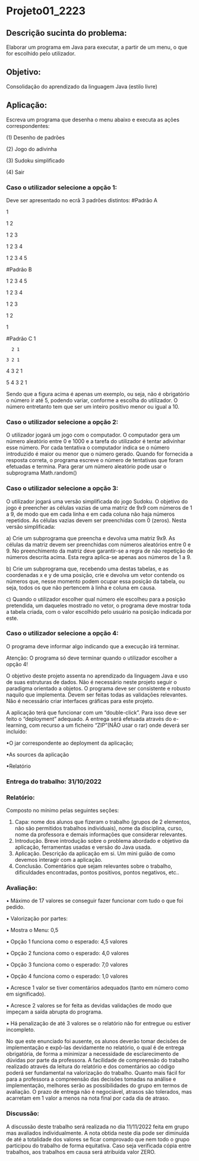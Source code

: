 # Projeto01_2223

## Descrição sucinta do problema: 
Elaborar um programa em Java para executar, a partir de um menu, o que for escolhido pelo utilizador.

## Objetivo: 
Consolidação do aprendizado da linguagem Java (estilo livre) 

## Aplicação: 
Escreva um programa que desenha o menu abaixo e executa as ações correspondentes:

(1)	Desenho de padrões

(2)	Jogo do adivinha

(3)	Sudoku simplificado

(4)	Sair

### Caso o utilizador selecione a opção 1:

Deve ser apresentado no ecrã 3 padrões distintos:
#Padrão A

1

1 2

1 2 3

1 2 3 4

1 2 3 4 5

#Padrão B

1 2 3 4 5

1 2 3 4

1 2 3

1 2

1

#Padrão C
        1

      2 1
      
    3 2 1
    
  4 3 2 1
  
5 4 3 2 1


Sendo que a figura acima é apenas um exemplo, ou seja, não é obrigatório o número ir até 5, podendo variar, conforme a escolha do utilizador. O número entretanto tem que ser um inteiro positivo menor ou igual a 10.

### Caso o utilizador selecione a opção 2:

O utilizador jogará um jogo com o computador. O computador gera um número aleatório entre 0 e 1000 e a tarefa do utilizador é tentar adivinhar esse número. Por cada tentativa o computador indica se o número introduzido é maior ou menor que o número gerado. Quando for fornecida a resposta correta, o programa escreve o número de tentativas que foram efetuadas e termina. Para gerar um número aleatório pode usar o subprograma Math.random()

### Caso o utilizador selecione a opção 3:

O utilizador jogará uma versão simplificada do jogo Sudoku. O objetivo do jogo é preencher as células vazias de uma matriz de 9x9 com números de 1 a 9, de modo que em cada linha e em cada coluna não haja números repetidos. As células vazias devem ser preenchidas com 0 (zeros).
Nesta versão simplificada:

a)	Crie um subprograma que preencha e devolva uma matriz 9x9. As células da matriz devem ser preenchidas com números aleatórios entre 0 e 9. No preenchimento da matriz deve garantir-se a regra de não repetição de números descrita acima. Esta regra aplica-se apenas aos números de 1 a 9.

b)	Crie um subprograma que, recebendo uma destas tabelas, e as coordenadas x e y de uma posição, crie e devolva um vetor contendo os números que, nesse momento podem ocupar essa posição da tabela, ou seja, todos os que não pertencem à linha e coluna em causa.

c)	Quando o utilizador escolher qual número ele escolheu para a posição pretendida, um daqueles mostrado no vetor, o programa deve mostrar toda a tabela criada, com o valor escolhido pelo usuário na posição indicada por este.

### Caso o utilizador selecione a opção 4:

O programa deve informar algo indicando que a execução irá terminar.

Atenção: O programa só deve terminar quando o utilizador escolher a opção 4!

O objetivo deste projeto assenta no aprendizado da linguagem Java e uso de suas estruturas de dados. Não é necessário neste projeto seguir o paradigma orientado a objetos. O programa deve ser consistente e robusto naquilo que implementa. Devem ser feitas todas as validações relevantes. Não é necessário criar interfaces gráficas para este projeto. 

A aplicação terá que funcionar com um “double-click”. Para isso deve ser feito o “deployment” adequado. A entrega será efetuada através do e-learning, com recurso a um ficheiro “ZIP”(NÃO usar o rar) onde deverá ser incluído: 

•O jar correspondente ao deployment da aplicação; 

•As sources da aplicação 

•Relatório

### Entrega do trabalho: 31/10/2022

### Relatório:

Composto no mínimo pelas seguintes seções:
1.	Capa: nome dos alunos que fizeram o trabalho (grupos de 2 elementos, não são permitidos trabalhos individuais), nome da disciplina, curso, nome da professora e demais informações que considerar relevantes.
2.	Introdução. Breve introdução sobre o problema abordado e objetivo da aplicação, ferramentas usadas e versão do Java usada.
3.	Aplicação. Descrição da aplicação em si.  Um mini guião de como devemos interagir com a aplicação.
4.	Conclusão. Comentários que sejam relevantes sobre o trabalho, dificuldades encontradas, pontos positivos, pontos negativos, etc..

### Avaliação:

•	Máximo de 17 valores se conseguir fazer funcionar com tudo o que foi pedido.

•	Valorização por partes:

•	Mostra o Menu: 0,5

•	Opção 1 funciona como o esperado: 4,5 valores

•	Opção 2 funciona como o esperado: 4,0 valores

•	Opção 3 funciona como o esperado: 7,0 valores

•	Opção 4 funciona como o esperado: 1,0 valores

•	Acresce 1 valor se tiver comentários adequados (tanto em número como em significado).

•	Acresce 2 valores se for feita as devidas validações de modo que impeçam a saída abrupta do programa.

•	Há penalização de até 3 valores se o relatório não for entregue ou estiver incompleto.

No que este enunciado foi ausente, os alunos deverão tomar decisões de implementação e expô-las devidamente no relatório, o qual é de entrega obrigatória, de forma a minimizar a necessidade de esclarecimento de dúvidas por parte da professora.
A facilidade de compreensão do trabalho realizado através da leitura do relatório e dos comentários ao código poderá ser fundamental na valorização do trabalho. Quanto mais fácil for para a professora a compreensão das decisões tomadas na análise e implementação, melhores serão as possibilidades do grupo em termos de avaliação.
O prazo de entrega não é negociável, atrasos são tolerados, mas acarretam em 1 valor a menos na nota final por cada dia de atraso.

### Discussão:

A discussão deste trabalho será realizada no dia 11/11/2022 feita em grupo mas avaliados individualmente. A nota obtida neste dia pode ser diminuída de até a totalidade dos valores se ficar comprovado que nem todo o grupo participou do trabalho de forma equitativa.
Caso seja verificada cópia entre trabalhos, aos trabalhos em causa será atribuída valor ZERO.
